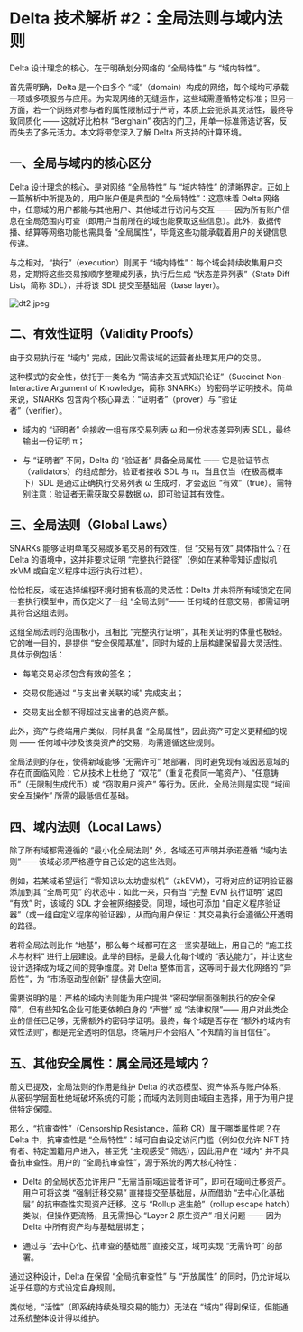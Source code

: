 # Delta 技术解析 #2：全局法则与域内法则

Delta 设计理念的核心，在于明确划分网络的 “全局特性” 与 “域内特性”。

首先需明确，Delta 是一个由多个 “域”（domain）构成的网络，每个域均可承载一项或多项服务与应用。为实现网络的无缝运作，这些域需遵循特定标准；但另一方面，若一个网络对参与者的属性限制过于严苛，本质上会扼杀其灵活性，最终导致同质化 —— 这就好比柏林 “Berghain” 夜店的门卫，用单一标准筛选访客，反而失去了多元活力。本文将带您深入了解 Delta 所支持的计算环境。

## 一、全局与域内的核心区分

Delta 设计理念的核心，是对网络 “全局特性” 与 “域内特性” 的清晰界定。正如上一篇解析中所提及的，用户账户便是典型的 “全局特性”：这意味着 Delta 网络中，任意域的用户都能与其他用户、其他域进行访问与交互 —— 因为所有账户信息在全局范围内可查（即用户当前所在的域也能获取这些信息）。此外，数据传播、结算等网络功能也需具备 “全局属性”，毕竟这些功能承载着用户的关键信息传递。

与之相对，“执行”（execution）则属于 “域内特性”：每个域会持续收集用户交易，定期将这些交易按顺序整理成列表，执行后生成 “状态差异列表”（State Diff List，简称 SDL），并将该 SDL 提交至基础层（base layer）。

![dt2.jpeg](https://img.jask.cc/file/1758368191359_dt2.jpeg)

## 二、有效性证明（Validity Proofs）

由于交易执行在 “域内” 完成，因此仅需该域的运营者处理其用户的交易。

这种模式的安全性，依托于一类名为 “简洁非交互式知识论证”（Succinct Non-Interactive Argument of Knowledge，简称 SNARKs）的密码学证明技术。简单来说，SNARKs 包含两个核心算法：“证明者”（prover）与 “验证者”（verifier）。

- 域内的 “证明者” 会接收一组有序交易列表 ω 和一份状态差异列表 SDL，最终输出一份证明 π；

- 与 “证明者” 不同，Delta 的 “验证者” 具备全局属性 —— 它是验证节点（validators）的组成部分。验证者接收 SDL 与 π，当且仅当（在极高概率下）SDL 是通过正确执行交易列表 ω 生成时，才会返回 “有效”（true）。需特别注意：验证者无需获取交易数据 ω，即可验证其有效性。

## 三、全局法则（Global Laws）

SNARKs 能够证明单笔交易或多笔交易的有效性，但 “交易有效” 具体指什么？在 Delta 的语境中，这并非要求证明 “完整执行路径”（例如在某种零知识虚拟机 zkVM 或自定义程序中运行执行过程）。

恰恰相反，域在选择编程环境时拥有极高的灵活性：Delta 并未将所有域锁定在同一套执行模型中，而仅定义了一组 “全局法则”—— 任何域的任意交易，都需证明其符合这组法则。

这组全局法则的范围极小，且相比 “完整执行证明”，其相关证明的体量也极轻。它的唯一目的，是提供 “安全保障基准”，同时为域的上层构建保留最大灵活性。具体示例包括：

- 每笔交易必须包含有效的签名；

- 交易仅能通过 “与支出者关联的域” 完成支出；

- 交易支出金额不得超过支出者的总资产额。

此外，资产与终端用户类似，同样具备 “全局属性”，因此资产可定义更精细的规则 —— 任何域中涉及该类资产的交易，均需遵循这些规则。

全局法则的存在，使得新域能够 “无需许可” 地部署，同时避免现有域因恶意域的存在而面临风险：它从技术上杜绝了 “双花”（重复花费同一笔资产）、“任意铸币”（无限制生成代币）或 “窃取用户资产” 等行为。因此，全局法则是实现 “域间安全互操作” 所需的最低信任基础。

## 四、域内法则（Local Laws）

除了所有域都需遵循的 “最小化全局法则” 外，各域还可声明并承诺遵循 “域内法则”—— 该域必须严格遵守自己设定的这些法则。

例如，若某域希望运行 “零知识以太坊虚拟机”（zkEVM），可将对应的证明验证器添加到其 “全局可见” 的状态中：如此一来，只有当 “完整 EVM 执行证明” 返回 “有效” 时，该域的 SDL 才会被网络接受。同理，域也可添加 “自定义程序验证器”（或一组自定义程序的验证器），从而向用户保证：其交易执行会遵循公开透明的路径。

若将全局法则比作 “地基”，那么每个域都可在这一坚实基础上，用自己的 “施工技术与材料” 进行上层建设。此举的目标，是最大化每个域的 “表达能力”，并让这些设计选择成为域之间的竞争维度。对 Delta 整体而言，这等同于最大化网络的 “异质性”，为 “市场驱动型创新” 提供最大空间。

需要说明的是：严格的域内法则能为用户提供 “密码学层面强制执行的安全保障”，但有些知名企业可能更依赖自身的 “声誉” 或 “法律权限”—— 用户对此类企业的信任已足够，无需额外的密码学证明。最终，每个域是否存在 “额外的域内有效性法则”，都是完全透明的信息，终端用户不会陷入 “不知情的盲目信任”。

## 五、其他安全属性：属全局还是域内？

前文已提及，全局法则的作用是维护 Delta 的状态模型、资产体系与账户体系，从密码学层面杜绝域破坏系统的可能；而域内法则则由域自主选择，用于为用户提供特定保障。

那么，“抗审查性”（Censorship Resistance，简称 CR）属于哪类属性呢？在 Delta 中，抗审查性是 “全局特性”：域可自由设定访问门槛（例如仅允许 NFT 持有者、特定国籍用户进入，甚至凭 “主观感受” 筛选），因此用户在 “域内” 并不具备抗审查性。用户的 “全局抗审查性”，源于系统的两大核心特性：

- Delta 的全局状态允许用户 “无需当前域运营者许可”，即可在域间迁移资产。用户可将这类 “强制迁移交易” 直接提交至基础层，从而借助 “去中心化基础层” 的抗审查性实现资产迁移。这与 “Rollup 逃生舱”（rollup escape hatch）类似，但操作更流畅，且无需担心 “Layer 2 原生资产” 相关问题 —— 因为 Delta 中所有资产均与基础层绑定；

- 通过与 “去中心化、抗审查的基础层” 直接交互，域可实现 “无需许可” 的部署。

通过这种设计，Delta 在保留 “全局抗审查性” 与 “开放属性” 的同时，仍允许域以近乎任意的方式设定自身规则。

类似地，“活性”（即系统持续处理交易的能力）无法在 “域内” 得到保证，但能通过系统整体设计得以维护。